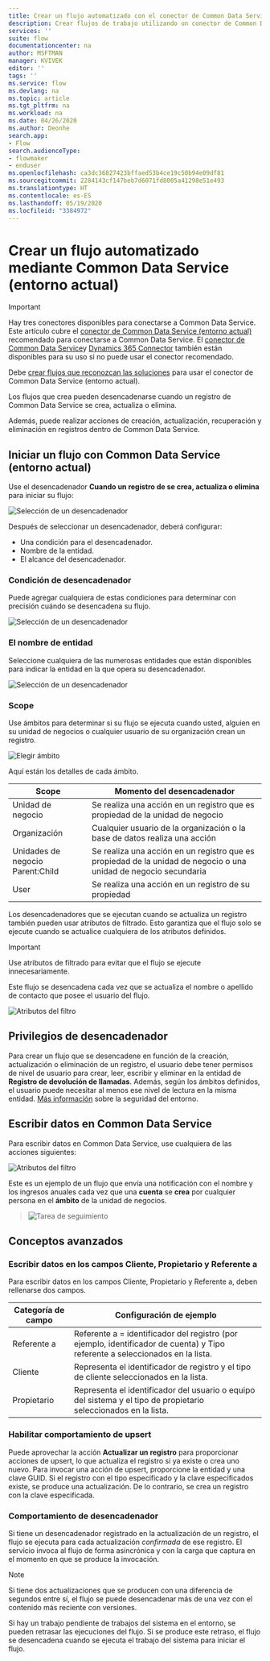 ```yaml
---
title: Crear un flujo automatizado con el conector de Common Data Service (entorno actual) | Microsoft Docs
description: Crear flujos de trabajo utilizando un conector de Common Data Service (entorno actual) y Power Automate
services: ''
suite: flow
documentationcenter: na
author: MSFTMAN
manager: KVIVEK
editor: ''
tags: ''
ms.service: flow
ms.devlang: na
ms.topic: article
ms.tgt_pltfrm: na
ms.workload: na
ms.date: 04/26/2020
ms.author: Deonhe
search.app:
- Flow
search.audienceType:
- flowmaker
- enduser
ms.openlocfilehash: ca3dc36827423bffaed53b4ce19c50b94e09df81
ms.sourcegitcommit: 2284143cf147beb7d6071fd8005a41298e51e493
ms.translationtype: HT
ms.contentlocale: es-ES
ms.lasthandoff: 05/19/2020
ms.locfileid: "3384972"
---
```

# <a name="create-an-automated-flow-by-using-common-data-service-current-environment"></a>Crear un flujo automatizado mediante Common Data Service (entorno actual)

>[!IMPORTANT]
>Hay tres conectores disponibles para conectarse a Common Data Service. Este artículo cubre el [conector de Common Data Service (entorno actual)](./connection-cds.md) recomendado para conectarse a Common Data Service. El [conector de Common Data Service](./connection-cds.md)y [Dynamics 365 Connector](https://docs.microsoft.com/connectors/dynamicscrmonline/) también están disponibles para su uso si no puede usar el conector recomendado.


Debe [crear flujos que reconozcan las soluciones](./overview-solution-flows.md) para usar el conector de Common Data Service (entorno actual). 

Los flujos que crea pueden desencadenarse cuando un registro de Common Data Service se crea, actualiza o elimina.

Además, puede realizar acciones de creación, actualización, recuperación y eliminación en registros dentro de Common Data Service.

## <a name="initiate-a-flow-with-common-data-service-current-environment"></a>Iniciar un flujo con Common Data Service (entorno actual)

Use el desencadenador **Cuando un registro de se crea, actualiza o elimina** para iniciar su flujo:

   ![Selección de un desencadenador](./media/cds-connector-native/native-trigger.png)

Después de seleccionar un desencadenador, deberá configurar:

- Una condición para el desencadenador.
- Nombre de la entidad.
- El alcance del desencadenador.

### <a name="trigger-condition"></a>Condición de desencadenador

Puede agregar cualquiera de estas condiciones para determinar con precisión cuándo se desencadena su flujo.

   ![Selección de un desencadenador](./media/cds-connector-native/trigger-conditions.png)

### <a name="the-entity-name"></a>El nombre de entidad

Seleccione cualquiera de las numerosas entidades que están disponibles para indicar la entidad en la que opera su desencadenador.

   ![Selección de un desencadenador](./media/cds-connector-native/entity-names.png)

### <a name="scope"></a>Scope

Use ámbitos para determinar si su flujo se ejecuta cuando usted, alguien en su unidad de negocios o cualquier usuario de su organización crean un registro.

![Elegir ámbito](./media/cds-connector-native/scopes.png)

Aquí están los detalles de cada ámbito.

|Scope|Momento del desencadenador|
| --- | --- |
|Unidad de negocio|Se realiza una acción en un registro que es propiedad de la unidad de negocio|
|Organización|Cualquier usuario de la organización o la base de datos realiza una acción|
|Unidades de negocio Parent:Child|Se realiza una acción en un registro que es propiedad de la unidad de negocio o una unidad de negocio secundaria|
|User|Se realiza una acción en un registro de su propiedad|


Los desencadenadores que se ejecutan cuando se actualiza un registro también pueden usar atributos de filtrado. Esto garantiza que el flujo solo se ejecute cuando se actualice cualquiera de los atributos definidos.

> [!IMPORTANT]
> Use atributos de filtrado para evitar que el flujo se ejecute innecesariamente.

Este flujo se desencadena cada vez que se actualiza el nombre o apellido de contacto que posee el usuario del flujo.

![Atributos del filtro](./media/cds-connector-native/filtering-attributes.png)

## <a name="trigger-privileges"></a>Privilegios de desencadenador

Para crear un flujo que se desencadene en función de la creación, actualización o eliminación de un registro, el usuario debe tener permisos de nivel de usuario para crear, leer, escribir y eliminar en la entidad de **Registro de devolución de llamadas**. Además, según los ámbitos definidos, el usuario puede necesitar al menos ese nivel de lectura en la misma entidad.  [Más información](https://docs.microsoft.com/power-platform/admin/database-security) sobre la seguridad del entorno.

## <a name="write-data-into-common-data-service"></a>Escribir datos en Common Data Service

Para escribir datos en Common Data Service, use cualquiera de las acciones siguientes:

![Atributos del filtro](./media/cds-connector-native/actions.png)

Este es un ejemplo de un flujo que envía una notificación con el nombre y los ingresos anuales cada vez que una **cuenta** se **crea** por cualquier persona en el **ámbito** de la unidad de negocios.

> ![Tarea de seguimiento](./media/cds-connector-native/example-flow.png)

## <a name="advanced-concepts"></a>Conceptos avanzados

### <a name="write-data-into-customer-owner-and-regarding-fields"></a>Escribir datos en los campos Cliente, Propietario y Referente a

Para escribir datos en los campos Cliente, Propietario y Referente a, deben rellenarse dos campos.

| Categoría de campo | Configuración de ejemplo |
| --- | --- |
| Referente a | Referente a = identificador del registro (por ejemplo, identificador de cuenta) y Tipo referente a seleccionados en la lista. |
| Cliente | Representa el identificador de registro y el tipo de cliente seleccionados en la lista. |
| Propietario | Representa el identificador del usuario o equipo del sistema y el tipo de propietario seleccionados en la lista. |

### <a name="enable-upsert-behavior"></a>Habilitar comportamiento de upsert

Puede aprovechar la acción **Actualizar un registro** para proporcionar acciones de upsert, lo que actualiza el registro si ya existe o crea uno nuevo. Para invocar una acción de upsert, proporcione la entidad y una clave GUID. Si el registro con el tipo especificado y la clave especificados existe, se produce una actualización. De lo contrario, se crea un registro con la clave especificada.

### <a name="trigger-behavior"></a>Comportamiento de desencadenador

Si tiene un desencadenador registrado en la actualización de un registro, el flujo se ejecuta para cada actualización *confirmada* de ese registro. El servicio invoca al flujo de forma asincrónica y con la carga que captura en el momento en que se produce la invocación.

> [!NOTE]
> Si tiene dos actualizaciones que se producen con una diferencia de segundos entre sí, el flujo se puede desencadenar más de una vez con el contenido más reciente con versiones.

Si hay un trabajo pendiente de trabajos del sistema en el entorno, se pueden retrasar las ejecuciones del flujo. Si se produce este retraso, el flujo se desencadena cuando se ejecuta el trabajo del sistema para iniciar el flujo.



